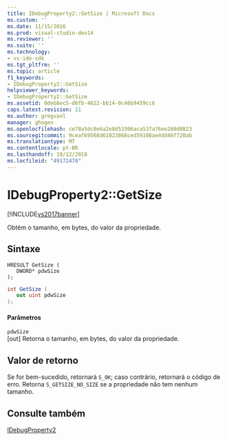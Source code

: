 ```yaml
---
title: IDebugProperty2::GetSize | Microsoft Docs
ms.custom: ''
ms.date: 11/15/2016
ms.prod: visual-studio-dev14
ms.reviewer: ''
ms.suite: ''
ms.technology:
- vs-ide-sdk
ms.tgt_pltfrm: ''
ms.topic: article
f1_keywords:
- IDebugProperty2::GetSize
helpviewer_keywords:
- IDebugProperty2::GetSize
ms.assetid: 0deb8ec5-d6fb-4622-bb14-0c46b9459cc6
caps.latest.revision: 11
ms.author: gregvanl
manager: ghogen
ms.openlocfilehash: ce78a5dc8e6a2e8d53306aca537a76ee260d8823
ms.sourcegitcommit: 9ceaf69568d61023868ced59108ae4dd46f720ab
ms.translationtype: MT
ms.contentlocale: pt-BR
ms.lasthandoff: 10/12/2018
ms.locfileid: "49172478"
---
```

# <a name="idebugproperty2getsize"></a>IDebugProperty2::GetSize
[!INCLUDE[vs2017banner](../../../includes/vs2017banner.md)]

Obtém o tamanho, em bytes, do valor da propriedade.  
  
## <a name="syntax"></a>Sintaxe  
  
```cpp#  
HRESULT GetSize (   
   DWORD* pdwSize  
);  
```  
  
```csharp  
int GetSize (   
   out uint pdwSize  
);  
```  
  
#### <a name="parameters"></a>Parâmetros  
 `pdwSize`  
 [out] Retorna o tamanho, em bytes, do valor da propriedade.  
  
## <a name="return-value"></a>Valor de retorno  
 Se for bem-sucedido, retornará `S_OK`; caso contrário, retornará o código de erro. Retorna `S_GETSIZE_NO_SIZE` se a propriedade não tem nenhum tamanho.  
  
## <a name="see-also"></a>Consulte também  
 [IDebugProperty2](../../../extensibility/debugger/reference/idebugproperty2.md)

